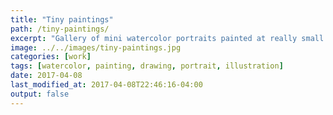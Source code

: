 ```yaml
---
title: "Tiny paintings"
path: /tiny-paintings/
excerpt: "Gallery of mini watercolor portraits painted at really small sizes."
image: ../../images/tiny-paintings.jpg
categories: [work]
tags: [watercolor, painting, drawing, portrait, illustration]
date: 2017-04-08
last_modified_at: 2017-04-08T22:46:16-04:00
output: false
---
```

